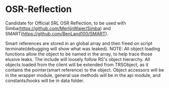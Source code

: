 OSR-Reflection
==============

Candidate for Official SRL OSR Reflection, to be used with Simba(https://github.com/MerlijnWajer/Simba) and SMART(https://github.com/BenLand100/SMART).

Smart references are stored in an global array and then freed on script terminate(debugging will show what was leaked).
NOTE: All object loading functions allow the object to be named in the array, to help trace those elusive leaks.
The include will loosely follow RS's object hierarchy.
All objects loaded from the client will be extended from TRSObject, as it contains the pointer(smart reference) to the object.
Object accessors will be in the wrapper module, general use methods will be in the api module, and constants/hooks will be in data folder.
